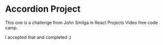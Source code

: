 # Accordion Project

This one is a challenge from John Smilga in React Projects Video free code camp.

I accepted that and completed :)
